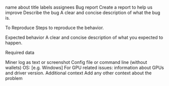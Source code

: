 name	about	title	labels	assignees
Bug report
Create a report to help us improve
Describe the bug A clear and concise description of what the bug is.

To Reproduce Steps to reproduce the behavior.

Expected behavior A clear and concise description of what you expected to happen.

Required data

Miner log as text or screenshot
Config file or command line (without wallets)
OS: [e.g. Windows]
For GPU related issues: information about GPUs and driver version.
Additional context Add any other context about the problem
